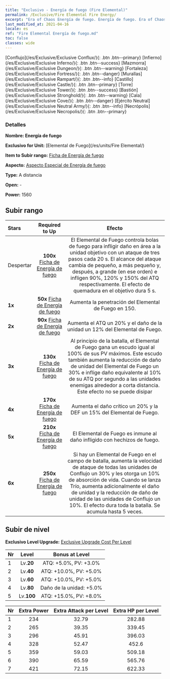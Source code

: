 ```yaml
---
title: "Exclusivo - Energía de fuego (Fire Elemental)"
permalink: /Exclusive/Fire Elemental Fire Energy/
excerpt: "Era of Chaos Energía de fuego. Energía de fuego. Era of Chaos Exclusivo Energía de fuego. Elemental de Fuego Exclusivo."
last_modified_at: 2021-04-16
locale: es
ref: "Fire Elemental Energía de fuego.md"
toc: false
classes: wide
---
```

 [Conflujo](/es/Exclusive/Exclusive Conflux/){: .btn .btn--primary} [Infierno](/es/Exclusive/Exclusive Inferno/){: .btn .btn--success} [Mazmorra](/es/Exclusive/Exclusive Dungeon/){: .btn .btn--warning} [Fortaleza](/es/Exclusive/Exclusive Fortress/){: .btn .btn--danger} [Murallas](/es/Exclusive/Exclusive Rampart/){: .btn .btn--info} [Castillo](/es/Exclusive/Exclusive Castle/){: .btn .btn--primary} [Torre](/es/Exclusive/Exclusive Tower/){: .btn .btn--success} [Bastión](/es/Exclusive/Exclusive Stronghold/){: .btn .btn--warning} [Cala](/es/Exclusive/Exclusive Cove/){: .btn .btn--danger} [Ejército Neutral](/es/Exclusive/Exclusive Neutral Army/){: .btn .btn--info} [Necrópolis](/es/Exclusive/Exclusive Necropolis/){: .btn .btn--primary} 

### Detalles
 **Nombre: Energía de fuego** 

 **Exclusivo for Unit:** [Elemental de Fuego](/es/units/Fire Elemental/) 

 **Item to Subir rango:** [Ficha de Energía de fuego](/es/Items/con_998/)

 **Aspecto:** [Aspecto Especial de Energía de fuego](/es/Items/con_666/)

 **Type:** A distancia

 **Open:** -

 **Power:** 1560

## Subir rango

  |     Stars    |  Required to Up | Efecto |
  |:-------------|:---------------:|:---------------:|
  |  Despertar  | **100x** [Ficha de Energía de fuego](/es/Items/con_998/) | <Fire Trio> El Elemental de Fuego controla bolas de fuego para infligir daño en área a la unidad objetivo con un ataque de tres pasos cada 20 s. El alcance del ataque cambia de pequeño, a más pequeño y, después, a grande (en ese orden) e infligen 90%, 120% y 150% del ATQ respectivamente. El efecto de quemadura en el objetivo dura 5 s. |
  | **1x** <i class="fas fa-star"/> | **50x** [Ficha de Energía de fuego](/es/Items/con_998/) | Aumenta la penetración del Elemental de Fuego en 150. |
  | **2x** <i class="fas fa-star"/> | **90x** [Ficha de Energía de fuego](/es/Items/con_998/) | Aumenta el ATQ un 20% y el daño de la unidad un 12% del Elemental de Fuego. |
  | **3x** <i class="fas fa-star"/> | **130x** [Ficha de Energía de fuego](/es/Items/con_998/) | Al principio de la batalla, el Elemental de Fuego gana un escudo igual al 100% de sus PV máximos. Este escudo también aumenta la reducción de daño de unidad del Elemental de Fuego un 30% e inflige daño equivalente al 10% de su ATQ por segundo a las unidades enemigas alrededor a corta distancia. Este efecto no se puede disipar |
  | **4x** <i class="fas fa-star"/> | **170x** [Ficha de Energía de fuego](/es/Items/con_998/) | Aumenta el daño crítico un 20% y la DEF un 15% del Elemental de Fuego. |
  | **5x** <i class="fas fa-star"/> | **210x** [Ficha de Energía de fuego](/es/Items/con_998/) | El Elemental de Fuego es inmune al daño infligido con hechizos de fuego. |
  | **6x** <i class="fas fa-star"/> | **250x** [Ficha de Energía de fuego](/es/Items/con_998/) | <Resonancia elemental> Si hay un Elemental de Fuego en el campo de batalla, aumenta la velocidad de ataque de todas las unidades de Conflujo un 30% y les otorga un 10% de absorción de vida. Cuando se lanza Trío, aumenta adicionalmente el daño de unidad y la reducción de daño de unidad de las unidades de Conflujo un 10%. El efecto dura toda la batalla. Se acumula hasta 5 veces. |


## Subir de nivel
 **Exclusivo Level Upgrade:** [Exclusive Upgrade Cost Per Level](/Exclusive/ExclusiveUpgradeCostPerLevel/)

  |  Nr  |   Level  | Bonus at Level |
  |:-----|:--------:|:--------------:|
  | 1 | Lv.**20** | ATQ: +5.0%, PV: +3.0% |
  | 2 | Lv.**40** | ATQ: +10.0%, PV: +5.0% |
  | 3 | Lv.**60** | ATQ: +10.0%, PV: +5.0% |
  | 4 | Lv.**80** | Daño de la unidad: +5.0% |
  | 5 | Lv.**100** | ATQ: +15.0%, PV: +8.0% |


  |  Nr  |  Extra Power | Extra Attack per Level | Extra HP per Level |
  |:-----|:--------:|:--------:|:--------:|
  | 1 | 234 | 32.79 | 282.88 |
  | 2 | 265 | 39.35 | 339.45 |
  | 3 | 296 | 45.91 | 396.03 |
  | 4 | 328 | 52.47 | 452.6 |
  | 5 | 359 | 59.03 | 509.18 |
  | 6 | 390 | 65.59 | 565.76 |
  | 7 | 421 | 72.15 | 622.33 |


